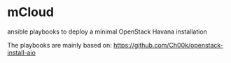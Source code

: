 mCloud
======

ansible playbooks to deploy a minimal OpenStack Havana installation

The playbooks are mainly based on: https://github.com/Ch00k/openstack-install-aio
